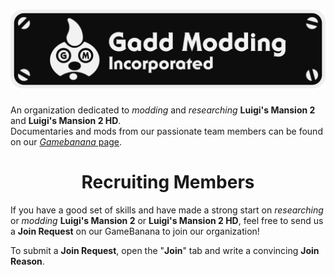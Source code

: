 <h1 align="center">
  <img src="Logo.png" width="700">
</h1>

An organization dedicated to *modding* and *researching* **Luigi's Mansion 2** and **Luigi's Mansion 2 HD**.<br>
Documentaries and mods from our passionate team members can be found on our [*Gamebanana* page](https://gamebanana.com/studios/37863).

<h1 align="center">
  Recruiting Members
</h1>

If you have a good set of skills and have made a strong start on *researching* or *modding* **Luigi's Mansion 2** or **Luigi's Mansion 2 HD**, feel free to send us a **Join Request** on our GameBanana to join our organization!

To submit a **Join Request**, open the "**Join**" tab and write a convincing **Join Reason**.